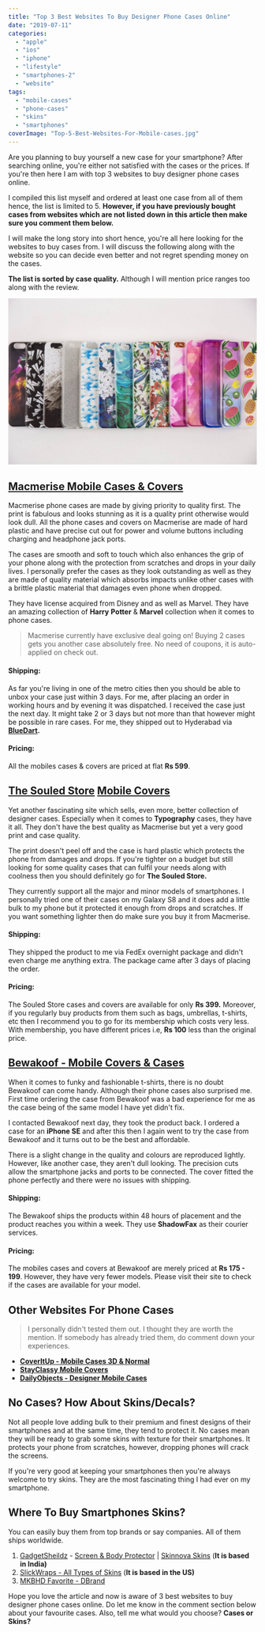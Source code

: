 ```yaml
---
title: "Top 3 Best Websites To Buy Designer Phone Cases Online"
date: "2019-07-11"
categories: 
  - "apple"
  - "ios"
  - "iphone"
  - "lifestyle"
  - "smartphones-2"
  - "website"
tags: 
  - "mobile-cases"
  - "phone-cases"
  - "skins"
  - "smartphones"
coverImage: "Top-5-Best-Websites-For-Mobile-cases.jpg"
---
```


Are you planning to buy yourself a new case for your smartphone? After searching online, you're either not satisfied with the cases or the prices. If you're then here I am with top 3 websites to buy designer phone cases online.

I compiled this list myself and ordered at least one case from all of them hence, the list is limited to 5. **However, if you have previously bought cases from websites which are not listed down in this article then make sure you comment them below.**

I will make the long story into short hence, you're all here looking for the websites to buy cases from. I will discuss the following along with the website so you can decide even better and not regret spending money on the cases.

**The list is sorted by case quality.** Although I will mention price ranges too along with the review.

![best websites to buy phone cases online](images/Top-5-Best-Websites-For-Mobile-cases-1024x682.jpg)

## **[Macmerise Mobile Cases & Covers](https://www.macmerise.com/pages/phone-cases)**

Macmerise phone cases are made by giving priority to quality first. The print is fabulous and looks stunning as it is a quality print otherwise would look dull. All the phone cases and covers on Macmerise are made of hard plastic and have precise cut out for power and volume buttons including charging and headphone jack ports.

The cases are smooth and soft to touch which also enhances the grip of your phone along with the protection from scratches and drops in your daily lives. I personally prefer the cases as they look outstanding as well as they are made of quality material which absorbs impacts unlike other cases with a brittle plastic material that damages even phone when dropped.

They have license acquired from Disney and as well as Marvel. They have an amazing collection of **Harry** **Potter** & **Marvel** collection when it comes to phone cases.

> Macmerise currently have exclusive deal going on! Buying 2 cases gets you another case absolutely free. No need of coupons, it is auto-applied on check out.

#### **Shipping:**

As far you're living in one of the metro cities then you should be able to unbox your case just within 3 days. For me, after placing an order in working hours and by evening it was dispatched. I received the case just the next day. It might take 2 or 3 days but not more than that however might be possible in rare cases. For me, they shipped out to Hyderabad via **[BlueDart](https://sastaeinstein.com/2018/05/top-3-courier-services-in-india-with-amazing-speed-and-service.html).**

#### **Pricing:**

All the mobiles cases & covers are priced at flat **Rs 599**.

## **[The Souled Store](https://www.thesouledstore.com/mobile-covers)** [](https://www.thesouledstore.com/mobile-covers) **[Mobile Covers](https://www.thesouledstore.com/mobile-covers)**

Yet another fascinating site which sells, even more, better collection of designer cases. Especially when it comes to **Typography** cases, they have it all. They don't have the best quality as Macmerise but yet a very good print and case quality.

The print doesn't peel off and the case is hard plastic which protects the phone from damages and drops. If you're tighter on a budget but still looking for some quality cases that can fulfil your needs along with coolness then you should definitely go for **The Souled Store.**

They currently support all the major and minor models of smartphones. I personally tried one of their cases on my Galaxy S8 and it does add a little bulk to my phone but it protected it enough from drops and scratches. If you want something lighter then do make sure you buy it from Macmerise.

#### **Shipping:**

They shipped the product to me via FedEx overnight package and didn't even charge me anything extra. The package came after 3 days of placing the order.

#### **Pricing**:

The Souled Store cases and covers are available for only **Rs 399.** Moreover, if you regularly buy products from them such as bags, umbrellas, t-shirts, etc then I recommend you to go for its membership which costs very less. With membership, you have different prices i.e, **Rs 100** less than the original price.

## **[Bewakoof - Mobile Covers & Cases](https://www.bewakoof.com/mobile-covers-india)**

When it comes to funky and fashionable t-shirts, there is no doubt Bewakoof can come handy. Although their phone cases also surprised me. First time ordering the case from Bewakoof was a bad experience for me as the case being of the same model I have yet didn't fix.

I contacted Bewakoof next day, they took the product back. I ordered a case for an **iPhone SE** and after this then I again went to try the case from Bewakoof and it turns out to be the best and affordable.

There is a slight change in the quality and colours are reproduced lightly. However, like another case, they aren't dull looking. The precision cuts allow the smartphone jacks and ports to be connected. The cover fitted the phone perfectly and there were no issues with shipping.

#### **Shipping**:

The Bewakoof ships the products within 48 hours of placement and the product reaches you within a week. They use **ShadowFax** as their courier services.

#### **Pricing:**

The mobiles cases and covers at Bewakoof are merely priced at **Rs 175 - 199**. However, they have very fewer models. Please visit their site to check if the cases are available for your model.

## **Other Websites For Phone Cases**

> I personally didn't tested them out. I thought they are worth the mention. If somebody has already tried them, do comment down your experiences.

- **[CoverItUp - Mobile Cases 3D & Normal](https://www.coveritup.in/real-3d-cases/)**
- [**StayClassy Mobile Covers**](https://stayclassy.in/)
- **[DailyObjects - Designer Mobile Cases](https://www.dailyobjects.com/designer-cases)**

## No Cases? How About Skins/Decals?

Not all people love adding bulk to their premium and finest designs of their smartphones and at the same time, they tend to protect it. No cases mean they will be ready to grab some skins with texture for their smartphones. It protects your phone from scratches, however, dropping phones will crack the screens.

If you're very good at keeping your smartphones then you're always welcome to try skins. They are the most fascinating thing I had ever on my smartphone.

## Where To Buy Smartphones Skins?

You can easily buy them from top brands or say companies. All of them ships worldwide.

1. [GadgetSheildz](https://www.gadgetshieldz.com/?currency=INR) - [Screen & Body Protector](https://sastaeinstein.com/2018/12/gadgetshieldz-screen-protectors-review.html) | [Skinnova Skins](https://sastaeinstein.com/2018/12/gadgetshieldz-skinnova-skins-review.html) (**It is based in India)**
2. [SlickWraps - All Types of Skins](https://www.slickwraps.com/) (**It is based in the US)**
3. [MKBHD Favorite - DBrand](https://dbrand.com/)

Hope you love the article and now is aware of 3 best websites to buy designer phone cases online. Do let me know in the comment section below about your favourite cases. Also, tell me what would you choose? **Cases or Skins?**
